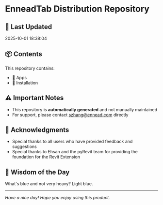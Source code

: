 # EnneadTab Distribution Repository

## 📅 Last Updated
2025-10-01 18:38:04



## 📦 Contents
This repository contains:
- 📂 Apps
- 📂 Installation

## ⚠️ Important Notes
- This repository is **automatically generated** and not manually maintained
- For support, please contact szhang@ennead.com directly

## 🙏 Acknowledgments
- Special thanks to all users who have provided feedback and suggestions
- Special thanks to Ehsan and the pyRevit team for providing the foundation for the Revit Extension

## 💭 Wisdom of the Day
What's blue and not very heavy?  Light blue.

---
*Have a nice day! Hope you enjoy using this product.*
